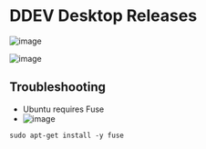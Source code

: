 # DDEV Desktop Releases

![image](https://github.com/user-attachments/assets/578d6a11-4d6a-4b38-a6bb-ce7b39503ee5)

![image](https://github.com/user-attachments/assets/f6b65018-3b1e-402c-9d03-433b63e7f862)

## Troubleshooting
- Ubuntu requires Fuse
- ![image](https://github.com/user-attachments/assets/c5b979e3-5827-406b-8966-a63a5e0b2700)

```
sudo apt-get install -y fuse
```
